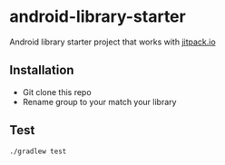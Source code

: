 # android-library-starter

Android library starter project that works with [jitpack.io](https://jitpack.io/)

## Installation
- Git clone this repo
- Rename group to your match your library

## Test
```sh
./gradlew test
```

